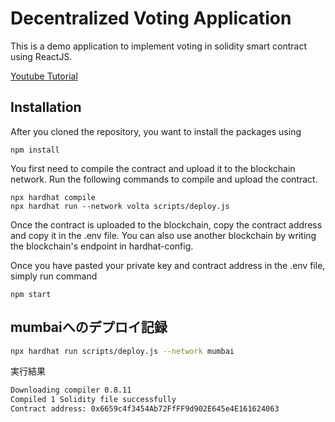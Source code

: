 # Decentralized Voting Application

This is a demo application to implement voting in solidity smart contract using ReactJS. 

[Youtube Tutorial](https://youtu.be/eCn6mHTpuM0)

## Installation

After you cloned the repository, you want to install the packages using

```shell
npm install
```

You first need to compile the contract and upload it to the blockchain network. Run the following commands to compile and upload the contract.

```shell
npx hardhat compile
npx hardhat run --network volta scripts/deploy.js
```

Once the contract is uploaded to the blockchain, copy the contract address and copy it in the .env file. You can also use another blockchain by writing the blockchain's endpoint in hardhat-config.

Once you have pasted your private key and contract address in the .env file, simply run command

```shell
npm start
```

## mumbaiへのデプロイ記録

```bash
npx hardhat run scripts/deploy.js --network mumbai
```

実行結果

```bash
Downloading compiler 0.8.11
Compiled 1 Solidity file successfully
Contract address: 0x6659c4f3454Ab72FfFF9d902E645e4E161624063
```